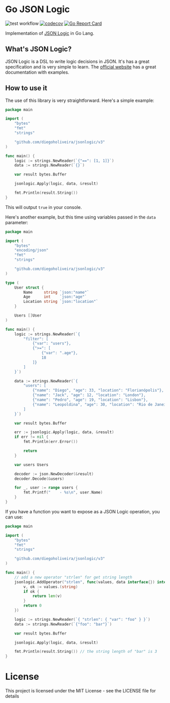 # Go JSON Logic

![test workflow](https://github.com/diegoholiveira/jsonlogic/actions/workflows/test.yml/badge.svg)
[![codecov](https://codecov.io/gh/diegoholiveira/jsonlogic/branch/master/graph/badge.svg)](https://codecov.io/gh/diegoholiveira/jsonlogic)
[![Go Report Card](https://goreportcard.com/badge/github.com/diegoholiveira/jsonlogic)](https://goreportcard.com/report/github.com/diegoholiveira/jsonlogic)

Implementation of [JSON Logic](http://jsonlogic.com) in Go Lang.

## What's JSON Logic?

JSON Logic is a DSL to write logic decisions in JSON. It's has a great specification and is very simple to learn.
The [official website](http://jsonlogic.com) has a great documentation with examples.

## How to use it

The use of this library is very straightforward. Here's a simple example:

```go
package main

import (
	"bytes"
	"fmt"
	"strings"

	"github.com/diegoholiveira/jsonlogic/v3"
)

func main() {
	logic := strings.NewReader(`{"==": [1, 1]}`)
	data := strings.NewReader(`{}`)

	var result bytes.Buffer

	jsonlogic.Apply(logic, data, &result)

	fmt.Println(result.String())
}
```

This will output `true` in your console.

Here's another example, but this time using variables passed in the `data` parameter:

```go
package main

import (
	"bytes"
	"encoding/json"
	"fmt"
	"strings"

	"github.com/diegoholiveira/jsonlogic/v3"
)

type (
	User struct {
		Name     string `json:"name"`
		Age      int    `json:"age"`
		Location string `json:"location"`
	}

	Users []User
)

func main() {
	logic := strings.NewReader(`{
        "filter": [
            {"var": "users"},
            {">=": [
                {"var": ".age"},
                18
            ]}
        ]
    }`)

	data := strings.NewReader(`{
        "users": [
            {"name": "Diego", "age": 33, "location": "Florianópolis"},
            {"name": "Jack", "age": 12, "location": "London"},
            {"name": "Pedro", "age": 19, "location": "Lisbon"},
            {"name": "Leopoldina", "age": 30, "location": "Rio de Janeiro"}
        ]
    }`)

	var result bytes.Buffer

	err := jsonlogic.Apply(logic, data, &result)
	if err != nil {
		fmt.Println(err.Error())

		return
	}

	var users Users

	decoder := json.NewDecoder(&result)
	decoder.Decode(&users)

	for _, user := range users {
		fmt.Printf("    - %s\n", user.Name)
	}
}
```

If you have a function you want to expose as a JSON Logic operation, you can use:

```go
package main

import (
	"bytes"
	"fmt"
	"strings"

	"github.com/diegoholiveira/jsonlogic/v3"
)

func main() {
	// add a new operator "strlen" for get string length
	jsonlogic.AddOperator("strlen", func(values, data interface{}) interface{} {
		v, ok := values.(string)
		if ok {
			return len(v)
		}
		return 0
	})

	logic := strings.NewReader(`{ "strlen": { "var": "foo" } }`)
	data := strings.NewReader(`{"foo": "bar"}`)

	var result bytes.Buffer

	jsonlogic.Apply(logic, data, &result)

	fmt.Println(result.String()) // the string length of "bar" is 3
}
```

# License

This project is licensed under the MIT License - see the LICENSE file for details
